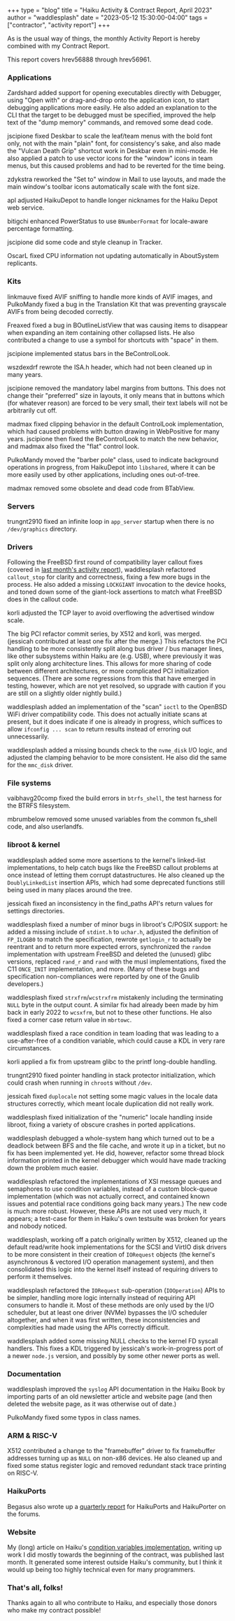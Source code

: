 +++
type = "blog"
title = "Haiku Activity & Contract Report, April 2023"
author = "waddlesplash"
date = "2023-05-12 15:30:00-04:00"
tags = ["contractor", "activity report"]
+++

As is the usual way of things, the monthly Activity Report is hereby combined with my Contract Report.

This report covers hrev56888 through hrev56961.

<!--more-->

### Applications

Zardshard added support for opening executables directly with Debugger, using "Open with" or drag-and-drop onto the application icon, to start debugging applications more easily. He also added an explanation to the CLI that the target to be debugged must be specified, improved the help text of the "dump memory" commands, and removed some dead code.

jscipione fixed Deskbar to scale the leaf/team menus with the bold font only, not with the main "plain" font, for consistency's sake, and also made the "Vulcan Death Grip" shortcut work in Deskbar even in mini-mode. He also applied a patch to use vector icons for the "window" icons in team menus, but this caused problems and had to be reverted for the time being.

zdykstra reworked the "Set to" window in Mail to use layouts, and made the main window's toolbar icons automatically scale with the font size.

apl adjusted HaikuDepot to handle longer nicknames for the Haiku Depot web service.

bitigchi enhanced PowerStatus to use `BNumberFormat` for locale-aware percentage formatting.

jscipione did some code and style cleanup in Tracker.

OscarL fixed CPU information not updating automatically in AboutSystem replicants.

### Kits

linkmauve fixed AVIF sniffing to handle more kinds of AVIF images, and PulkoMandy fixed a bug in the Translation Kit that was preventing grayscale AVIFs from being decoded correctly.

Freaxed fixed a bug in BOutlineListView that was causing items to disappear when expanding an item containing other collapsed lists. He also contributed a change to use a symbol for shortcuts with "space" in them.

jscipione implemented status bars in the BeControlLook.

wszdexdrf rewrote the ISA.h header, which had not been cleaned up in many years.

jscipione removed the mandatory label margins from buttons. This does not change their "preferred" size in layouts, it only means that in buttons which (for whatever reason) are forced to be very small, their text labels will not be arbitrarily cut off.

madmax fixed clipping behavior in the default ControlLook implementation, which had caused problems with button drawing in WebPositive for many years. jscipione then fixed the BeControlLook to match the new behavior, and madmax also fixed the "flat" control look.

PulkoMandy moved the "barber pole" class, used to indicate background operations in progress, from HaikuDepot into `libshared`, where it can be more easily used by other applications, including ones out-of-tree.

madmax removed some obsolete and dead code from BTabView.

### Servers

trungnt2910 fixed an infinite loop in `app_server` startup when there is no `/dev/graphics` directory.

### Drivers

Following the FreeBSD first round of compatibility layer callout fixes (covered in [last month's activity report](blog/waddlesplash/2023-04-06_haiku_activity_contract_report_march_2023/)), waddlesplash refactored `callout_stop` for clarity and correctness, fixing a few more bugs in the process. He also added a missing `LOCKGIANT` invocation to the device hooks, and toned down some of the giant-lock assertions to match what FreeBSD does in the callout code.

korli adjusted the TCP layer to avoid overflowing the advertised window scale.

The big PCI refactor commit series, by X512 and korli, was merged. (jessicah contributed at least one fix after the merge.) This refactors the PCI handling to be more consistently split along bus driver / bus manager lines, like other subsystems within Haiku are (e.g. USB), where previously it was split only along architecture lines. This allows for more sharing of code between different architectures, or more complicated PCI initialization sequences. (There are some regressions from this that have emerged in testing, however, which are not yet resolved, so upgrade with caution if you are still on a slightly older nightly build.)

waddlesplash added an implementation of the "scan" `ioctl` to the OpenBSD WiFi driver compatibility code. This does not actually initiate scans at present, but it does indicate if one is already in progress, which suffices to allow `ifconfig ... scan` to return results instead of erroring out unnecessarily.

waddlesplash added a missing bounds check to the `nvme_disk` I/O logic, and adjusted the clamping behavior to be more consistent. He also did the same for the `mmc_disk` driver.

### File systems

vaibhavg20comp fixed the build errors in `btrfs_shell`, the test harness for the BTRFS filesystem.

mbrumbelow removed some unused variables from the common fs_shell code, and also userlandfs.

### libroot & kernel

waddlesplash added some more assertions to the kernel's linked-list implementations, to help catch bugs like the FreeBSD callout problems at once instead of letting them corrupt datastructures. He also cleaned up the `DoublyLinkedList` insertion APIs, which had some deprecated functions still being used in many places around the tree.

jessicah fixed an inconsistency in the find_paths API's return values for settings directories.

waddlesplash fixed a number of minor bugs in libroot's C/POSIX support: he added a missing include of `stdint.h` to `uchar.h`, adjusted the definition of `FP_ILOGB0` to match the specification, rewrote `getlogin_r` to actually be reentrant and to return more expected errors, synchronized the `random` implementation with upstream FreeBSD and deleted the (unused) glibc versions, replaced `rand_r` and `rand` with the musl implementations, fixed the C11 `ONCE_INIT` implementation, and more. (Many of these bugs and specification non-compliances were reported by one of the Gnulib developers.)

waddlesplash fixed `strxfrm`/`wcstrxfrm` mistakenly including the terminating `NULL` byte in the output count. A similar fix had already been made by him back in early 2022 to `wcsxfrm`, but not to these other functions. He also fixed a corner case return value in `mbrtowc`.

waddlesplash fixed a race condition in team loading that was leading to a use-after-free of a condition variable, which could cause a KDL in very rare circumstances.

korli applied a fix from upstream glibc to the printf long-double handling.

trungnt2910 fixed pointer handling in stack protector initialization, which could crash when running in `chroot`s without `/dev`.

jessicah fixed `duplocale` not setting some magic values in the locale data structures correctly, which meant locale duplication did not really work.

waddlesplash fixed initialization of the "numeric" locale handling inside libroot, fixing a variety of obscure crashes in ported applications.

waddlesplash debugged a whole-system hang which turned out to be a deadlock between BFS and the file cache, and wrote it up in a ticket, but no fix has been implemented yet. He did, however, refactor some thread block information printed in the kernel debugger which would have made tracking down the problem much easier.

waddlesplash refactored the implementations of XSI message queues and semaphores to use condition variables, instead of a custom block-queue implementation (which was not actually correct, and contained known issues and potential race conditions going back many years.) The new code is much more robust. However, these APIs are not used very much, it appears; a test-case for them in Haiku's own testsuite was broken for years and nobody noticed.

waddlesplash, working off a patch originally written by X512, cleaned up the default read/write hook implementations for the SCSI and VirtIO disk drivers to be more consistent in their creation of `IORequest` objects (the kernel's asynchronous & vectored I/O operation management system), and then consolidated this logic into the kernel itself instead of requiring drivers to perform it themselves.

waddlesplash refactored the `IORequest` sub-operation (`IOOperation`) APIs to be simpler, handling more logic internally instead of requiring API consumers to handle it. Most of these methods are only used by the I/O scheduler, but at least one driver (NVMe) bypasses the I/O scheduler altogether, and when it was first written, these inconsistencies and complexities had made using the APIs correctly difficult.

waddlesplash added some missing NULL checks to the kernel FD syscall handlers. This fixes a KDL triggered by jessicah's work-in-progress port of a newer `node.js` version, and possibly by some other newer ports as well.

### Documentation

waddlesplash improved the `syslog` API documentation in the Haiku Book by importing parts of an old newsletter article and website page (and then deleted the website page, as it was otherwise out of date.)

PulkoMandy fixed some typos in class names.

### ARM & RISC-V

X512 contributed a change to the "framebuffer" driver to fix framebuffer addresses turning up as `NULL` on non-x86 devices. He also cleaned up and fixed some status register logic and removed redundant stack trace printing on RISC-V.

### HaikuPorts

Begasus also wrote up a [quarterly report](https://discuss.haiku-os.org/t/haikuporter-haikuports-quarterly-report/13303) for HaikuPorts and HaikuPorter on the forums.

### Website

My (long) article on Haiku's [condition variables implementation](/blog/waddlesplash/2023-04-24_condition_variables/), writing up work I did mostly towards the beginning of the contract, was published last month. It generated some interest outside Haiku's community, but I think it would up being too highly technical even for many programmers.

### That's all, folks!

Thanks again to all who contribute to Haiku, and especially those donors who make my contract possible!
